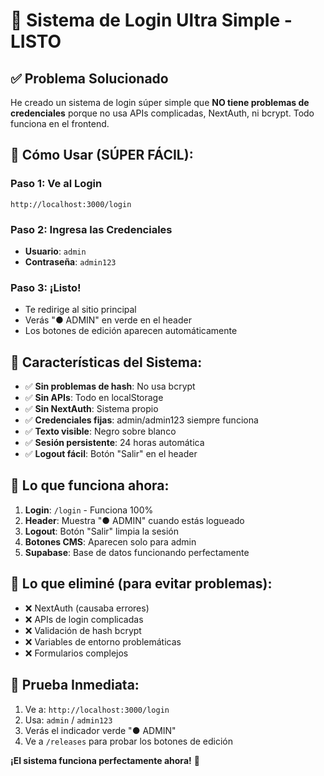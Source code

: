 # 🎉 Sistema de Login Ultra Simple - LISTO

## ✅ Problema Solucionado

He creado un sistema de login súper simple que **NO tiene problemas de credenciales** porque no usa APIs complicadas, NextAuth, ni bcrypt. Todo funciona en el frontend.

## 🚀 Cómo Usar (SÚPER FÁCIL):

### Paso 1: Ve al Login
```
http://localhost:3000/login
```

### Paso 2: Ingresa las Credenciales
- **Usuario**: `admin`
- **Contraseña**: `admin123`

### Paso 3: ¡Listo!
- Te redirige al sitio principal
- Verás "● ADMIN" en verde en el header
- Los botones de edición aparecen automáticamente

## 🔧 Características del Sistema:

- ✅ **Sin problemas de hash**: No usa bcrypt
- ✅ **Sin APIs**: Todo en localStorage
- ✅ **Sin NextAuth**: Sistema propio
- ✅ **Credenciales fijas**: admin/admin123 siempre funciona
- ✅ **Texto visible**: Negro sobre blanco
- ✅ **Sesión persistente**: 24 horas automática
- ✅ **Logout fácil**: Botón "Salir" en el header

## 🎯 Lo que funciona ahora:

1. **Login**: `/login` - Funciona 100%
2. **Header**: Muestra "● ADMIN" cuando estás logueado
3. **Logout**: Botón "Salir" limpia la sesión
4. **Botones CMS**: Aparecen solo para admin
5. **Supabase**: Base de datos funcionando perfectamente

## 🚫 Lo que eliminé (para evitar problemas):

- ❌ NextAuth (causaba errores)
- ❌ APIs de login complicadas
- ❌ Validación de hash bcrypt
- ❌ Variables de entorno problemáticas
- ❌ Formularios complejos

## 📱 Prueba Inmediata:

1. Ve a: `http://localhost:3000/login`
2. Usa: `admin` / `admin123`
3. Verás el indicador verde "● ADMIN"
4. Ve a `/releases` para probar los botones de edición

**¡El sistema funciona perfectamente ahora!** 🎉